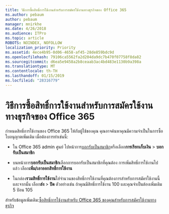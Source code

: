 ```yaml
---
title: วิธีการซื้อสิทธิ์การใช้งานสำหรับการสมัครใช้งานทางธุรกิจของ Office 365
ms.author: pebaum
author: pebaum
manager: mnirkhe
ms.date: 4/26/2018
ms.audience: ITPro
ms.topic: article
ROBOTS: NOINDEX, NOFOLLOW
localization_priority: Priority
ms.assetid: 4ece4b95-0d06-4658-af45-28de859bdc9d
ms.openlocfilehash: 79106ca5562fa2d204da9dc7b470f07758f8da82
ms.sourcegitcommit: d6ea5e9458a2b8ceaab3ac4bd483e1130b9a398a
ms.translationtype: MT
ms.contentlocale: th-TH
ms.lasthandoff: 01/15/2019
ms.locfileid: "28316779"
---
```

# <a name="how-to-buy-licenses-for-your-office-365-business-subscription"></a>วิธีการซื้อสิทธิ์การใช้งานสำหรับการสมัครใช้งานทางธุรกิจของ Office 365

กำหนดสิทธิ์การใช้งานของ Office 365 ให้กับผู้ใช้ของคุณ คุณอาจค้นหาคุณมีความจำเป็นในการซื้อใบอนุญาตเพิ่มเติม เมื่อต้องการทำเช่นนี้:
  
- ใน Office 365 admin ศูนย์ ไปหน้าการ[บอกรับเป็นสมาชิก]( https://go.microsoft.com/fwlink/p/?linkid=842054)หรือเลือก**การเรียกเก็บเงิน** \> **บอกรับเป็นสมาชิก**
    
- บนหน้าการ**บอกรับเป็นสมาชิก**เลือกการบอกรับเป็นสมาชิกที่คุณต้อง การเพิ่มสิทธิ์การใช้งานไปแล้ว เลือก**เพิ่ม/เอาออกสิทธิ์การใช้งาน**
    
- ในกล่อง**รวมสิทธิ์การใช้งาน**ใส่จำนวนของสิทธิ์การใช้งานที่คุณต้องการสำหรับการสมัครใช้งานนี้ และจากนั้น เลือก**ส่ง** \> **ปิด** ตัวอย่างเช่น ถ้าคุณมีสิทธิ์การใช้งาน 100 และคุณจำเป็นต้องเพิ่มเติม 5 ป้อน 105
    
สำหรับข้อมูลเพิ่มเติม:[ซื้อสิทธิ์การใช้งานสำหรับ Office 365 ของคุณสำหรับการสมัครใช้งานทางธุรกิจ](https://support.office.com/article/36081d8d-b3fa-4948-8c34-e217bba825e1)
  

